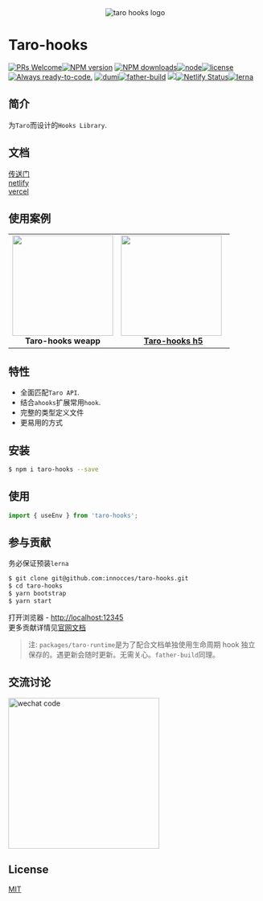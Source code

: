 <div align="center">
  <img src="https://github.com/innocces/taro-hooks/blob/main/public/image/hook.png" alt="taro hooks logo"/>
</div>

# Taro-hooks

[![PRs Welcome][image-10]](8)[![NPM version][image-1]][1] [![NPM downloads][image-2]][2][![node][image-3]][2][![license][image-4]][2] [![Always ready-to-code.][image-5]][3] [![dumi][image-6]][4][![father-build][image-9]][7] [![][image-7]][5][![Netlify Status][image-8]][6][![lerna][image-11]]([9])

## 简介

为`Taro`而设计的`Hooks Library`.

## 文档

[传送门](https://innocces.github.io/taro-hooks)  
[netlify](https://taro-hooks.netlify.app)  
[vercel](https://taro-hooks.vercel.app)

## 使用案例

<table>
  <tbody>
    <tr>
      <td align="center">
        <a>
          <img
            width="200"
            src="https://github.com/innocces/taro-hooks/blob/main/public/image/hooks.jpeg"
          />
          <br>
          <strong>Taro-hooks weapp</strong>
        </a>
      </td>
      <td align="center">
        <a target="_blank" href="https://taro-hooks-h5.vercel.app">
          <img
            height="200"
            style="vertical-align: -0.32em; margin-right: 8px;"
            src="https://github.com/innocces/taro-hooks/blob/main/public/image/hooksite.png"
          />
          <br>
          <strong>Taro-hooks h5</strong>
        </a>
      </td>
    </tr>
  </tbody>
</table>

## 特性

- 全面匹配`Taro API`.
- 结合`ahooks`扩展常用`hook`.
- 完整的类型定义文件
- 更易用的方式

## 安装

```bash
$ npm i taro-hooks --save
```

## 使用

```jsx
import { useEnv } from 'taro-hooks';
```

## 参与贡献

务必保证预装`lerna`

```bash
$ git clone git@github.com:innocces/taro-hooks.git
$ cd taro-hooks
$ yarn bootstrap
$ yarn start
```

打开浏览器 - [http://localhost:12345](http://localhost:12345)  
更多贡献详情见[官网文档](https://innocces.github.io/taro-hooks)

> 注: `packages/taro-runtime`是为了配合文档单独使用生命周期 hook 独立保存的。遇更新会随时更新。无需关心。`father-build`同理。

## 交流讨论

<img src="" alt="wechat code" width="300"/>

## License

[MIT](./LICENSE)

[1]: https://www.npmjs.com/package/taro-hooks
[2]: https://npmjs.org/package/taro-hooks
[3]: https://gitpod.io/#https://github.com/innocces/taro-hooks
[4]: https://github.com/umijs/dumi
[5]: https://codecov.io/gh/innocces/taro-hooks
[6]: https://app.netlify.com/sites/taro-hooks/deploys
[7]: https://www.npmjs.com/package/father-build
[8]: http://makeapullrequest.com
[9]: https://lerna.js.org/
[image-1]: https://img.shields.io/npm/v/taro-hooks.svg?style=flat
[image-2]: https://img.shields.io/npm/dm/taro-hooks.svg?style=flat
[image-3]: https://img.shields.io/node/v/taro-hooks.svg?style=flat-square
[image-4]: https://img.shields.io/npm/l/taro-hooks.svg?style=flat-square
[image-5]: https://img.shields.io/badge/Gitpod-ready--to--code-908a85?logo=gitpod
[image-6]: https://img.shields.io/badge/docs%20by-dumi-blue
[image-7]: https://codecov.io/gh/innocces/taro-hooks/branch/main/graph/badge.svg
[image-8]: https://api.netlify.com/api/v1/badges/287ea853-a0e4-4f3a-9733-2ed39ae34d12/deploy-status
[image-9]: https://img.shields.io/badge/build%20by-father-build
[image-10]: https://img.shields.io/badge/PRs-welcome-brightgreen.svg?style=flat-square
[image-11]: https://img.shields.io/badge/maintained%20with-lerna-cc00ff.svg
